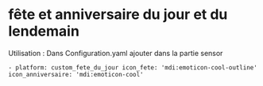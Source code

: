 # fête et anniversaire du jour et du lendemain

Utilisation : 
Dans Configuration.yaml ajouter dans la partie sensor

``- platform: custom_fete_du_jour
	icon_fete: 'mdi:emoticon-cool-outline'
	icon_anniversaire: 'mdi:emoticon-cool' 
	`` 